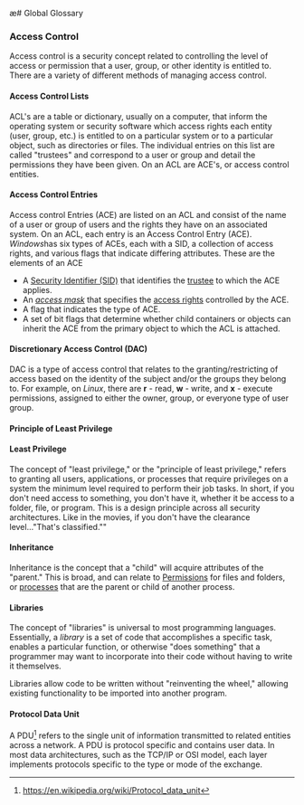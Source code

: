 æ# Global Glossary

### Access Control
Access control is a security concept related to controlling the level of access or permission that a user, group, or other identity is entitled to. There are a variety of different methods of managing access control. 

#### Access Control Lists
<a id="acl"></a>
ACL's are a table or dictionary, usually on a computer, that inform the operating system or security software which access rights each entity (user, group, etc.) is entitled to on a particular system or to a particular object, such as directories or files. The individual entries on this list are called "trustees" and correspond to a user or group and detail the permissions they have been given. On an ACL are ACE's, or access control entities. 

#### Access Control Entries
<a id="ace"></a>
Access control Entries (ACE) are listed on an ACL and consist of the name of a user or group of users and the rights they have on an associated system. On an ACL, each entry is an Access Control Entry (ACE). *Windows*has six types of ACEs, each with a SID, a collection of access rights, and various flags that indicate differing attributes. These are the elements of an ACE
-   A [Security Identifier (SID)](Windows%20Fundamentals/99%20Glossary%20(Windows).md#Security%20Identifiers%20SID) that identifies the [trustee](https://docs.microsoft.com/en-us/windows/win32/secauthz/trustees) to which the ACE applies.
-   An [_access mask_](https://docs.microsoft.com/en-us/windows/desktop/SecGloss/a-gly) that specifies the [access rights](https://docs.microsoft.com/en-us/windows/win32/secauthz/access-rights-and-access-masks) controlled by the ACE.
-   A flag that indicates the type of ACE.
-   A set of bit flags that determine whether child containers or objects can inherit the ACE from the primary object to which the ACL is attached.

#### Discretionary Access Control (DAC)
DAC is a type of access control that relates to the granting/restricting of access based on the identity of the subject and/or the groups they belong to. For example, on *Linux*, there are **r** - read, **w** - write, and **x** - execute permissions, assigned to either the owner, group, or everyone type of user group. 

#### Principle of Least Privilege
#### Least Privilege
The concept of "least privilege," or the "principle of least privilege," refers to granting all users, applications, or processes that require privileges on a system the minimum level required to perform their job tasks. In short, if you don't need access to something, you don't have it, whether it be access to a folder, file, or program. This is a design principle across all security architectures. Like in the movies, if you don't have the clearance level..."That's classified.""

#### Inheritance
Inheritance is the concept that a "child" will acquire attributes of the "parent." This is broad, and can relate to [Permissions](Windows%20Fundamentals/99%20Glossary%20(Windows).md#Permissions) for files and folders, or [processes](Windows%20Fundamentals/09%20Windows%20Processes.md#Processes%20Explained) that are the parent or child of another process.

#### Libraries
The concept of "libraries" is universal to most programming languages. Essentially, a *library* is a set of code that accomplishes a specific task, enables a particular function, or otherwise "does something" that a programmer may want to incorporate into their code without having to write it themselves.

Libraries allow code to be written without "reinventing the wheel," allowing existing functionality to be imported into another program. 

#### Protocol Data Unit
A PDU[^1] refers to the single unit of information transmitted to related entities across a network. A PDU is protocol specific and contains user data. In most data architectures, such as the TCP/IP or OSI model, each layer implements protocols specific to the type or mode of the exchange.

[^1]: https://en.wikipedia.org/wiki/Protocol_data_unit